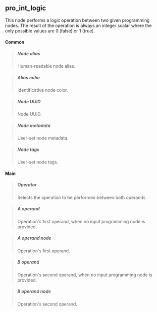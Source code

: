 ## **pro_int_logic**

This node performs a logic operation between two given programming nodes. The result of the operation is always an integer scalar where the only possible values are 0 (false) or 1 (true).
#### Common

> ##### Node alias
> Human-readable node alias.

> ##### Alias color
> Identificative node color.

> ##### Node UUID
> Node UUID.

> ##### Node metadata
> User-set node metadata.

> ##### Node tags
> User-set node tags.

#### Main

> ##### Operator
> Selects the operation to be performed between both operands.

> ##### A operand
> Operation's first operand, when no input programming node is provided.

> ##### A operand node
> Operation's first operand.

> ##### B operand
> Operation's second operand, when no input programming node is provided.

> ##### B operand node
> Operation's second operand.

